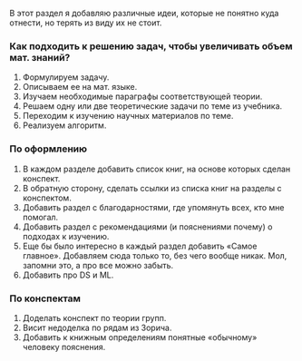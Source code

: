В этот раздел я добавляю различные идеи, которые не понятно куда отнести, но терять из виду их не стоит.

### Как подходить к решению задач, чтобы увеличивать объем мат. знаний?

1. Формулируем задачу.
2. Описываем ее на мат. языке.
3. Изучаем необходимые параграфы соответствующей теории.
4. Решаем одну или две теоретические задачи по теме из учебника.
5. Переходим к изучению научных материалов по теме.
6. Реализуем алгоритм.


### По оформлению

1. В каждом разделе добавить список книг, на основе которых сделан конспект.
2. В обратную сторону, сделать ссылки из списка книг на разделы с конспектом.
3. Добавить раздел с благодарностями, где упомянуть всех, кто мне помогал.
4. Добавить раздел с рекомендациями (и пояснениями почему) о подходах к изучению.
5. Еще бы было интересно в каждый раздел добавить «Самое главное». Добавляем сюда только то, без чего вообще никак. Мол, запомни это, а про все можно забыть.
6. Добавить про DS и ML.

### По конспектам

1. Доделать конспект по теории групп.
2. Висит недоделка по рядам из Зорича.
3. Добавить к книжным определениям понятные «обычному» человеку пояснения.